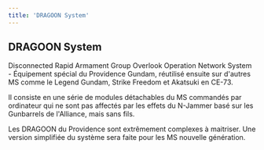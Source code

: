 ```yaml
---
title: 'DRAGOON System'
---
```


DRAGOON System
--------------

Disconnected Rapid Armament Group Overlook Operation Network System - Équipement spécial du Providence Gundam, réutilisé ensuite sur d'autres MS comme le Legend Gundam, Strike Freedom et Akatsuki en CE-73.


Il consiste en une série de modules détachables du MS commandés par ordinateur qui ne sont pas affectés par les effets du N-Jammer basé sur les Gunbarrels de l'Alliance, mais sans fils.


Les DRAGOON du Providence sont extrêmement complexes à maitriser. Une version simplifiée du système sera faite pour les MS nouvelle génération.

